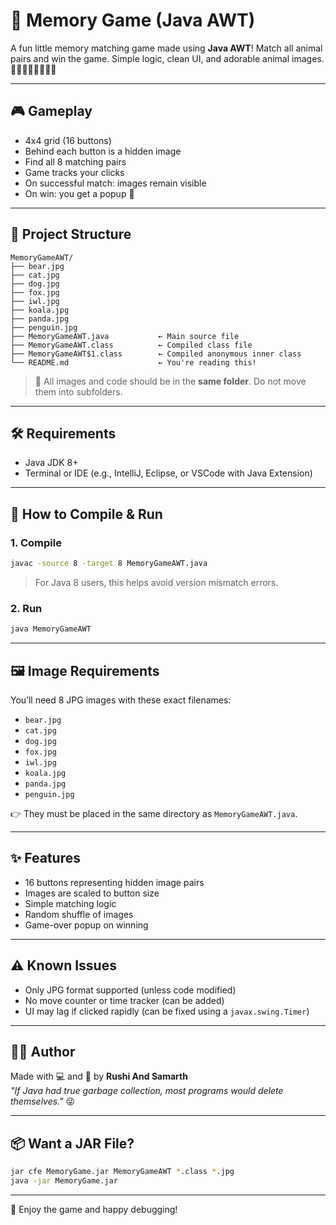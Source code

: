 
# 🧠 Memory Game (Java AWT)

A fun little memory matching game made using **Java AWT**! Match all animal pairs and win the game. Simple logic, clean UI, and adorable animal images. 🐻🐶🐱🦊🐼🦉🐧🐨

---

## 🎮 Gameplay

- 4x4 grid (16 buttons)
- Behind each button is a hidden image
- Find all 8 matching pairs
- Game tracks your clicks
- On successful match: images remain visible
- On win: you get a popup 🎉

---

## 📁 Project Structure

```
MemoryGameAWT/
├── bear.jpg
├── cat.jpg
├── dog.jpg
├── fox.jpg
├── iwl.jpg
├── koala.jpg
├── panda.jpg
├── penguin.jpg
├── MemoryGameAWT.java           ← Main source file
├── MemoryGameAWT.class          ← Compiled class file
├── MemoryGameAWT$1.class        ← Compiled anonymous inner class
└── README.md                    ← You're reading this!
```

> 📸 All images and code should be in the **same folder**. Do not move them into subfolders.

---

## 🛠 Requirements

- Java JDK 8+  
- Terminal or IDE (e.g., IntelliJ, Eclipse, or VSCode with Java Extension)

---

## 🚀 How to Compile & Run

### 1. Compile

```bash
javac -source 8 -target 8 MemoryGameAWT.java
```

> For Java 8 users, this helps avoid version mismatch errors.

### 2. Run

```bash
java MemoryGameAWT
```

---

## 🖼 Image Requirements

You’ll need 8 JPG images with these exact filenames:

- `bear.jpg`
- `cat.jpg`
- `dog.jpg`
- `fox.jpg`
- `iwl.jpg`
- `koala.jpg`
- `panda.jpg`
- `penguin.jpg`

👉 They must be placed in the same directory as `MemoryGameAWT.java`.

---

## ✨ Features

- 16 buttons representing hidden image pairs
- Images are scaled to button size
- Simple matching logic
- Random shuffle of images
- Game-over popup on winning

---

## ⚠ Known Issues

- Only JPG format supported (unless code modified)
- No move counter or time tracker (can be added)
- UI may lag if clicked rapidly (can be fixed using a `javax.swing.Timer`)

---

## 🧑‍💻 Author

Made with 💻 and 💖 by **Rushi And Samarth**  
_"If Java had true garbage collection, most programs would delete themselves."_ 😜

---

## 📦 Want a JAR File?

```bash
jar cfe MemoryGame.jar MemoryGameAWT *.class *.jpg
java -jar MemoryGame.jar
```

---

🎉 Enjoy the game and happy debugging!
